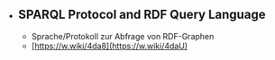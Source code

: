 - ## SPARQL Protocol and RDF Query Language
  * Sprache/Protokoll zur Abfrage von RDF-Graphen 
  * [https://w.wiki/4da8](https://w.wiki/4daU)